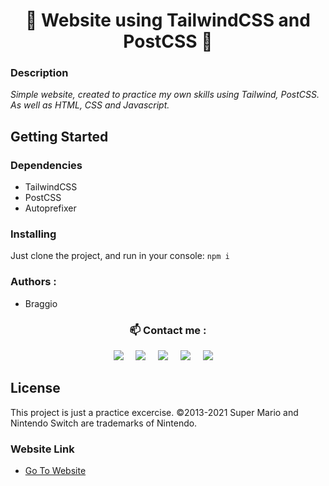 <h1 align="center"> 🔰 Website using TailwindCSS and PostCSS 🔰 </h1>

### Description

<i>Simple website, created to practice my own skills using Tailwind, PostCSS. As well as HTML, CSS and Javascript.</i>

## Getting Started

### Dependencies

- TailwindCSS
- PostCSS
- Autoprefixer

### Installing

Just clone the project, and run in your console:
``` npm i ``` 

### Authors :

* Braggio

### <p  align="center">📫 Contact me :</p>

<p align="center">
  <a target="_blank"href="https://www.linkedin.com/in/bruno-aggierni/"><img src="https://img.shields.io/badge/linkedin-%230077B5.svg?&style=for-the-badge&logo=linkedin&logoColor=white" /></a>&nbsp;&nbsp;&nbsp;&nbsp;
  <a target="_blank"href="https://twitter.com/BruAggierni"><img src="https://img.shields.io/badge/twitter-%231DA1F2.svg?&style=for-the-badge&logo=twitter&logoColor=white" /></a>&nbsp;&nbsp;&nbsp;&nbsp;
  <a href="mailto:bruno.aggierni@gmail.com?subject=Hello%20Bruno,%20I%20contact%20you%20from%20Github"><img src="https://img.shields.io/badge/gmail-%23D14836.svg?&style=for-the-badge&logo=gmail&logoColor=white" /></a>&nbsp;&nbsp;&nbsp;&nbsp;
  <a href="https://www.instagram.com/bru.aggio_/"><img src="https://img.shields.io/badge/-Instagram-E4405F?style=for-the-badge&logo=instagram&logoColor=white" /></a>&nbsp;&nbsp;&nbsp;&nbsp;
  <a href="https://discordapp.com/users/702517624319377499"><img src="https://img.shields.io/badge/-Discord-5865F2?style=for-the-badge&logo=discord&logoColor=white" /></a>&nbsp;&nbsp;&nbsp;&nbsp;
</p>

## License

This project is just a practice excercise. ©2013-2021 Super Mario and Nintendo Switch are trademarks of Nintendo.

### Website Link 

* [Go To Website](https://braggiouy.github.io/tailwind-website/public/index.html)
